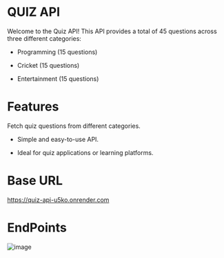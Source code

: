 # QUIZ API

Welcome to the Quiz API! This API provides a total of 45 questions across three different categories:

* Programming (15 questions)

* Cricket (15 questions)

* Entertainment (15 questions)

# Features

Fetch quiz questions from different categories.

* Simple and easy-to-use API.

* Ideal for quiz applications or learning platforms.

# Base URL

https://quiz-api-u5ko.onrender.com

# EndPoints

![image](https://github.com/user-attachments/assets/c7b1ec4a-9b07-4bdf-96c9-7806eca18e55)






